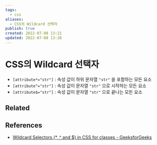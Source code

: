 ```yaml
---
tags:
  - css
aliases:
  - CSS의 Wildcard 선택자
publish: true
created: 2022-07-08 13:21
updated: 2022-07-08 13:38
---
```


# CSS의 Wildcard 선택자

- `[attribute*="str"]` : 속성 값이 하위 문자열 `"str"` 을 포함하는 모든 요소
- `[attribute^="str"]` : 속성 값이 문자열 `"str"` 으로 시작하는 모든 요소
- `[attribute$="str"]` : 속성 값이 문자열 `"str"` 으로 끝나는 모든 요소


## Related

## References

- [Wildcard Selectors (*, ^ and $) in CSS for classes - GeeksforGeeks](https://www.geeksforgeeks.org/wildcard-selectors-and-in-css-for-classes/)